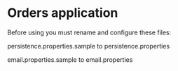 # Orders application

Before using you must rename and configure these files:

persistence.properties.sample to persistence.properties

email.properties.sample to email.properties
